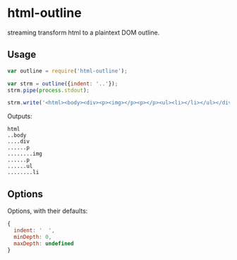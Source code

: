 html-outline
============

streaming transform html to a plaintext DOM outline.


## Usage

```javascript
var outline = require('html-outline');

var strm = outline({indent: '..'});
strm.pipe(process.stdout);

strm.write('<html><body><div><p><img></p><p></p><ul><li></li></ul></div></body></html>')
```

Outputs:
```
html
..body
....div
......p
........img
......p
......ul
........li
```


## Options

Options, with their defaults:
```javascript
{
  indent: '  ',
  minDepth: 0,
  maxDepth: undefined
}
```
